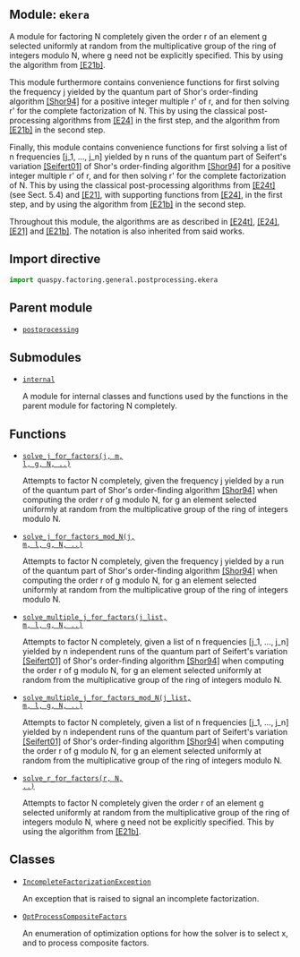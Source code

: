 ## Module: <code>ekera</code>
A module for factoring N completely given the order r of an element g selected uniformly at random from the multiplicative group of the ring of integers modulo N, where g need not be explicitly specified. This by using the algorithm from [[E21b]](https://doi.org/10.1007/s11128-021-03069-1).

This module furthermore contains convenience functions for first solving the frequency j yielded by the quantum part of Shor's order-finding algorithm [[Shor94]](https://doi.org/10.1109/SFCS.1994.365700) for a positive integer multiple r' of r, and for then solving r' for the complete factorization of N. This by using the classical post-processing algorithms from [[E24]](https://doi.org/10.1145/3655026) in the first step, and the algorithm from [[E21b]](https://doi.org/10.1007/s11128-021-03069-1) in the second step.

Finally, this module contains convenience functions for first solving a list of n frequencies [j_1, ..., j_n] yielded by n runs of the quantum part of Seifert's variation [[Seifert01]](https://doi.org/10.1007/3-540-45353-9_24) of Shor's order-finding algorithm [[Shor94]](https://doi.org/10.1109/SFCS.1994.365700) for a positive integer multiple r' of r, and for then solving r' for the complete factorization of N. This by using the classical post-processing algorithms from [[E24t]](https://diva-portal.org/smash/get/diva2:1902626/FULLTEXT01.pdf) (see Sect. 5.4) and [[E21]](https://doi.org/10.1515/jmc-2020-0006), with supporting functions from [[E24]](https://doi.org/10.1145/3655026), in the first step, and by using the algorithm from [[E21b]](https://doi.org/10.1007/s11128-021-03069-1) in the second step.

Throughout this module, the algorithms are as described in [[E24t]](https://diva-portal.org/smash/get/diva2:1902626/FULLTEXT01.pdf), [[E24]](https://doi.org/10.1145/3655026), [[E21]](https://doi.org/10.1515/jmc-2020-0006) and [[E21b]](https://doi.org/10.1007/s11128-021-03069-1). The notation is also inherited from said works.

## Import directive
```python
import quaspy.factoring.general.postprocessing.ekera
```

## Parent module
- [<code>postprocessing</code>](../README.md)

## Submodules
- [<code>internal</code>](internal/README.md)

  A module for internal classes and functions used by the functions in the parent module for factoring N completely.

## Functions
- [<code>solve_j_for_factors(j, m, l, g, N, ..)</code>](solve_j_for_factors.md)

  Attempts to factor N completely, given the frequency j yielded by a run of the quantum part of Shor's order-finding algorithm [[Shor94]](https://doi.org/10.1109/SFCS.1994.365700) when computing the order r of g modulo N, for g an element selected uniformly at random from the multiplicative group of the ring of integers modulo N.

- [<code>solve_j_for_factors_mod_N(j, m, l, g, N, ..)</code>](solve_j_for_factors_mod_N.md)

  Attempts to factor N completely, given the frequency j yielded by a run of the quantum part of Shor's order-finding algorithm [[Shor94]](https://doi.org/10.1109/SFCS.1994.365700) when computing the order r of g modulo N, for g an element selected uniformly at random from the multiplicative group of the ring of integers modulo N.

- [<code>solve_multiple_j_for_factors(j_list, m, l, g, N, ..)</code>](solve_multiple_j_for_factors.md)

  Attempts to factor N completely, given a list of n frequencies [j_1, ..., j_n] yielded by n independent runs of the quantum part of Seifert's variation [[Seifert01]](https://doi.org/10.1007/3-540-45353-9_24) of Shor's order-finding algorithm [[Shor94]](https://doi.org/10.1109/SFCS.1994.365700) when computing the order r of g modulo N, for g an element selected uniformly at random from the multiplicative group of the ring of integers modulo N.

- [<code>solve_multiple_j_for_factors_mod_N(j_list, m, l, g, N, ..)</code>](solve_multiple_j_for_factors_mod_N.md)

  Attempts to factor N completely, given a list of n frequencies [j_1, ..., j_n] yielded by n independent runs of the quantum part of Seifert's variation [[Seifert01]](https://doi.org/10.1007/3-540-45353-9_24) of Shor's order-finding algorithm [[Shor94]](https://doi.org/10.1109/SFCS.1994.365700) when computing the order r of g modulo N, for g an element selected uniformly at random from the multiplicative group of the ring of integers modulo N.

- [<code>solve_r_for_factors(r, N, ..)</code>](solve_r_for_factors.md)

  Attempts to factor N completely given the order r of an element g selected uniformly at random from the multiplicative group of the ring of integers modulo N, where g need not be explicitly specified. This by using the algorithm from [[E21b]](https://doi.org/10.1007/s11128-021-03069-1).

## Classes
- [<code>IncompleteFactorizationException</code>](IncompleteFactorizationException.md)

  An exception that is raised to signal an incomplete factorization.
- [<code>OptProcessCompositeFactors</code>](OptProcessCompositeFactors.md)

  An enumeration of optimization options for how the solver is to select x, and to process composite factors.
